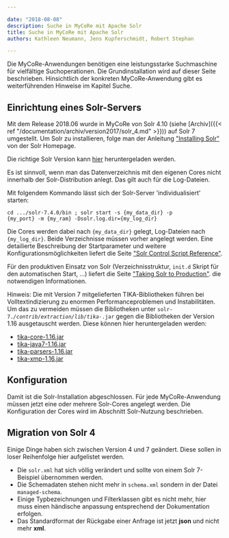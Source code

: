 ```yaml
---

date: "2018-08-08"
description: Suche in MyCoRe mit Apache Solr
title: Suche in MyCoRe mit Apache Solr
authors: Kathleen Neumann, Jens Kupferschmidt, Robert Stephan

---
```


Die MyCoRe-Anwendungen benötigen eine leistungsstarke Suchmaschine für vielfältige Suchoperationen. Die Grundinstallation wird auf dieser Seite beschrieben. Hinsichtlich der konkreten MyCoRe-Anwendung gibt es weiterführenden Hinweise im Kapitel Suche. 

## Einrichtung eines Solr-Servers

Mit dem Release 2018.06 wurde in MyCoRe von Solr 4.10 (siehe [Archiv]({{< ref "/documentation/archiv/version2017/solr_4.md" >}})) auf Solr 7 umgestellt. Um Solr zu installieren, folge man der Anleitung ["Installing Solr"](https://lucene.apache.org/solr/guide/7_4/installing-solr.html) von der Solr Homepage.

Die richtige Solr Version kann [hier](http://archive.apache.org/dist/lucene/solr/7.4.0/) heruntergeladen werden.

Es ist sinnvoll, wenn man das Datenverzeichnis mit den eigenen Cores nicht innerhalb der Solr-Distribution anlegt. Das gilt auch für die Log-Dateien. 

Mit folgendem Kommando lässt sich der Solr-Server 'individualisiert' starten:

<code>cd .../solr-7.4.0/bin ; solr start -s {my_data_dir} -p {my_port} -m {my_ram} -Dsolr.log.dir={my_log_dir}</code>

Die Cores werden dabei nach <code>{my_data_dir}</code> gelegt, Log-Dateien nach <code>{my_log_dir}</code>. Beide Verzeichnisse müssen vorher angelegt werden. Eine detailierte Beschreibung der Startparameter und weitere Konfigurationsmöglichkeiten liefert die Seite ["Solr Control Script Reference"](https://lucene.apache.org/solr/guide/7_4/solr-control-script-reference.html).

 Für den produktiven Einsatz von Solr (Verzeichnisstruktur, <code>init.d</code> Skript für den automatischen Start, ...) liefert die Seite ["Taking Solr to Production"](https://lucene.apache.org/solr/guide/7_4/taking-solr-to-production.html). die notwendigen Informationen.
 
Hinweis: Die mit Version 7 mitgelieferten TIKA-Bibliotheken führen bei Volltextindizierung zu enormen Performanceproblemen und Instabilitäten. Um das zu vermeiden müssen die Bibliotheken unter <code>solr-7.*/contrib/extraction/lib/tika-*.jar</code> gegen die Bibliotheken der Version 1.16 ausgetauscht werden. Diese können hier heruntergeladen werden:

* [tika-core-1.16.jar](http://central.maven.org/maven2/org/apache/tika/tika-core/1.16/tika-core-1.16.jar)
* [tika-java7-1.16.jar](http://central.maven.org/maven2/org/apache/tika/tika-java7/1.16/tika-java7-1.16.jar)
* [tika-parsers-1.16.jar](http://central.maven.org/maven2/org/apache/tika/tika-parsers/1.16/tika-parsers-1.16.jar)
* [tika-xmp-1.16.jar](http://central.maven.org/maven2/org/apache/tika/tika-xmp/1.16/tika-xmp-1.16.jar)

## Konfiguration

Damit ist die Solr-Installation abgeschlossen. Für jede MyCoRe-Anwendung müssen jetzt eine oder mehrere Solr-Cores angelegt werden. Die Konfiguration der Cores wird im Abschnitt Solr-Nutzung beschrieben. 

## Migration von Solr 4

Einige Dinge haben sich zwischen Version 4 und 7 geändert. Diese sollen in loser Reihenfolge hier aufgelistet werden. 

* Die <code>solr.xml</code> hat sich völlig verändert und sollte von einem Solr 7-Beispiel übernommen werden.
* Die Schemadaten stehen nicht mehr in <code>schema.xml</code> sondern in der Datei <code>managed-schema</code>.
* Einige Typbezeichnungen und Filterklassen gibt es nicht mehr, hier muss einen händische anpassung entsprechend der Dokumentation erfolgen.
* Das Standardformat der Rückgabe einer Anfrage ist jetzt **json** und nicht mehr **xml**. 